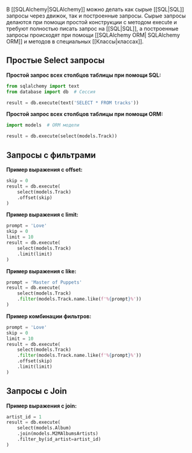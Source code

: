В [[SQLAlchemy|SQLAlchemy]] можно делать как сырые [[SQL|SQL]] запросы через движок, так и построенные запросы. Сырые запросы делаются при помощи простой конструкции с методом execute и требуют полностью писать запрос на [[SQL|SQL]], а построенные запросы происходят при помощи [[SQLAlchemy ORM| SQLAlchemy ORM]] и методов в специальных [[Классы|классах]].

## Простые Select запросы

**Простой запрос всех столбцов таблицы при помощи SQL:**

```Python
from sqlalchemy import text
from database import db  # Сессия

result = db.execute(text('SELECT * FROM tracks'))
```

**Простой запрос всех столбцов таблицы при помощи ORM:**

```Python
import models  # ORM модели

result = db.execute(select(models.Track))
```

## Запросы с фильтрами

**Пример выражения с offset:**

```Python
skip = 0
result = db.execute(  
    select(models.Track)
    .offset(skip)
)
```

**Пример выражения с limit:**

```Python
prompt = 'Love'
skip = 0
limit = 10
result = db.execute(  
    select(models.Track)
    .limit(limit)
)
```

**Пример выражения с like:**

```Python
prompt = 'Master of Puppets'
result = db.execute(  
	select(models.Track)  
	.filter(models.Track.name.like(f'%{prompt}%'))
)
```

**Пример комбинации фильтров:**

```Python
prompt = 'Love'
skip = 0
limit = 10
result = db.execute(  
    select(models.Track)  
    .filter(models.Track.name.like(f'%{prompt}%'))
    .offset(skip)
    .limit(limit)
)
```

## Запросы с Join

**Пример выражения с join:**

```Python
artist_id = 1
result = db.execute(
    select(models.Album)
    .join(models.M2MAlbumsArtists)
    .filter_by(id_artist=artist_id)
)
```